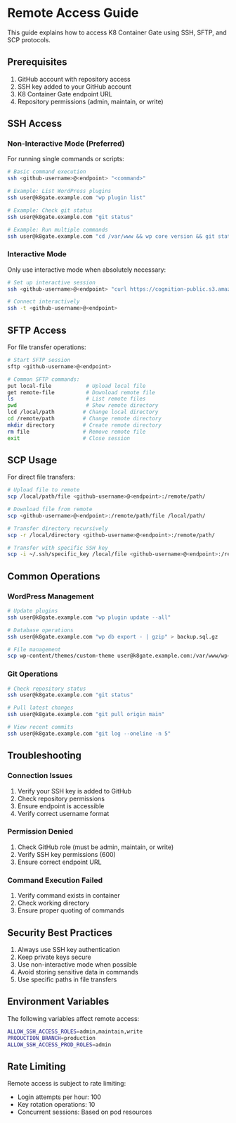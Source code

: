 # Remote Access Guide

This guide explains how to access K8 Container Gate using SSH, SFTP, and SCP protocols.

## Prerequisites

1. GitHub account with repository access
2. SSH key added to your GitHub account
3. K8 Container Gate endpoint URL
4. Repository permissions (admin, maintain, or write)

## SSH Access

### Non-Interactive Mode (Preferred)

For running single commands or scripts:

```bash
# Basic command execution
ssh <github-username>@<endpoint> "<command>"

# Example: List WordPress plugins
ssh user@k8gate.example.com "wp plugin list"

# Example: Check git status
ssh user@k8gate.example.com "git status"

# Example: Run multiple commands
ssh user@k8gate.example.com "cd /var/www && wp core version && git status"
```

### Interactive Mode

Only use interactive mode when absolutely necessary:

```bash
# Set up interactive session
ssh <github-username>@<endpoint> "curl https://cognition-public.s3.amazonaws.com/install_shell_integration.sh | bash"

# Connect interactively
ssh -t <github-username>@<endpoint>
```

## SFTP Access

For file transfer operations:

```bash
# Start SFTP session
sftp <github-username>@<endpoint>

# Common SFTP commands:
put local-file           # Upload local file
get remote-file          # Download remote file
ls                       # List remote files
pwd                      # Show remote directory
lcd /local/path         # Change local directory
cd /remote/path         # Change remote directory
mkdir directory         # Create remote directory
rm file                 # Remove remote file
exit                    # Close session
```

## SCP Usage

For direct file transfers:

```bash
# Upload file to remote
scp /local/path/file <github-username>@<endpoint>:/remote/path/

# Download file from remote
scp <github-username>@<endpoint>:/remote/path/file /local/path/

# Transfer directory recursively
scp -r /local/directory <github-username>@<endpoint>:/remote/path/

# Transfer with specific SSH key
scp -i ~/.ssh/specific_key /local/file <github-username>@<endpoint>:/remote/path/
```

## Common Operations

### WordPress Management

```bash
# Update plugins
ssh user@k8gate.example.com "wp plugin update --all"

# Database operations
ssh user@k8gate.example.com "wp db export - | gzip" > backup.sql.gz

# File management
scp wp-content/themes/custom-theme user@k8gate.example.com:/var/www/wp-content/themes/
```

### Git Operations

```bash
# Check repository status
ssh user@k8gate.example.com "git status"

# Pull latest changes
ssh user@k8gate.example.com "git pull origin main"

# View recent commits
ssh user@k8gate.example.com "git log --oneline -n 5"
```

## Troubleshooting

### Connection Issues

1. Verify your SSH key is added to GitHub
2. Check repository permissions
3. Ensure endpoint is accessible
4. Verify correct username format

### Permission Denied

1. Check GitHub role (must be admin, maintain, or write)
2. Verify SSH key permissions (600)
3. Ensure correct endpoint URL

### Command Execution Failed

1. Verify command exists in container
2. Check working directory
3. Ensure proper quoting of commands

## Security Best Practices

1. Always use SSH key authentication
2. Keep private keys secure
3. Use non-interactive mode when possible
4. Avoid storing sensitive data in commands
5. Use specific paths in file transfers

## Environment Variables

The following variables affect remote access:

```bash
ALLOW_SSH_ACCESS_ROLES=admin,maintain,write
PRODUCTION_BRANCH=production
ALLOW_SSH_ACCESS_PROD_ROLES=admin
```

## Rate Limiting

Remote access is subject to rate limiting:
- Login attempts per hour: 100
- Key rotation operations: 10
- Concurrent sessions: Based on pod resources
